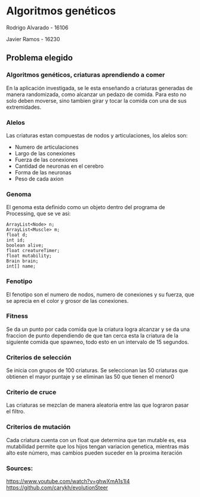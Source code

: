 # Algoritmos genéticos
Rodrigo Alvarado - 16106

Javier Ramos - 16230

## Problema elegido
### <b> Algoritmos genéticos, criaturas aprendiendo a comer</b>
En la aplicación investigada, se le esta enseñando a criaturas generadas de manera randomizada, como alcanzar un pedazo de comida. Para esto no solo deben moverse, sino tambien girar y tocar la comida con una de sus extremidades.
### Alelos
Las criaturas estan compuestas de nodos y articulaciones, los alelos son:
* Numero de articulaciones
* Largo de las conexiones
* Fuerza de las conexiones
* Cantidad de neuronas en el cerebro
* Forma de las neuronas
* Peso de cada axion
### Genoma
El genoma esta definido como un objeto dentro del programa de Processing, que se ve asi:
```
ArrayList<Node> n;
ArrayList<Muscle> m;
float d;
int id;
boolean alive;
float creatureTimer;
float mutability;
Brain brain;
int[] name;
```
### Fenotipo
El fenotipo son el numero de nodos, numero de conexiones y su fuerza, que se aprecia en el color y grosor de las conexiones.
### Fitness
Se da un punto por cada comida que la criatura logra alcanzar y se da una fraccion de punto dependiendo de que tan cerca esta la 
criatura de la siguiente comida que spawneo, todo esto en un intervalo de 15 segundos.
### Criterios de selección
Se inicia con grupos de 100 criaturas. Se seleccionan las 50 criaturas que obtienen el mayor puntaje y se eliminan las 50 que tienen el menor0
### Criterio de cruce
Las criaturas se mezclan de manera aleatoria entre las que lograron pasar el filtro.
### Criterios de mutación
Cada criatura cuenta con un float que determina que tan mutable es, esa mutabilidad permite que los hijos tengan variacion genetica, mientras más alto este número, mas cambios pueden suceder en la proxima iteración

 

### Sources:
https://www.youtube.com/watch?v=ghwXmA1s1I4
https://github.com/carykh/evolutionSteer